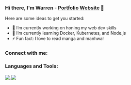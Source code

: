 ### Hi there, I'm Warren - [Portfolio Website](https://priceless-boyd-14bdec.netlify.app/) 👋

Here are some ideas to get you started:

- 🔭 I’m currently working on honing my web dev skills
- 🌱 I’m currently learning Docker, Kubernetes, and Node.js
- ⚡ Fun fact: I love to read manga and manhwa!

### Connect with me:

### Languages and Tools:

<a href="https://github.com/anuraghazra/github-readme-stats">
  <img align="center" src="https://github-readme-stats.vercel.app/api?username=warrenjramos&show_icons=true" />
</a>
<a href="https://github.com/anuraghazra/github-readme-stats">
  <img align="center" src="https://github-readme-stats.vercel.app/api/top-langs/?username=warrenjramos&langs_count=10" />
</a>
